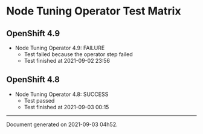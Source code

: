 
Node Tuning Operator Test Matrix
================================

OpenShift 4.9
-------------


* Node Tuning Operator 4.9: FAILURE
  - Test failed because the operator step failed
  - Test finished at 2021-09-02 23:56

OpenShift 4.8
-------------


* Node Tuning Operator 4.8: SUCCESS
  - Test passed
  - Test finished at 2021-09-03 00:15


---
Document generated on 2021-09-03 04h52.
